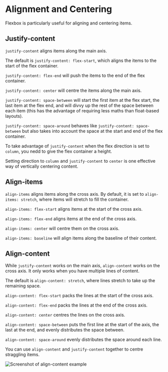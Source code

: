 # Alignment and Centering

Flexbox is particularly useful for aligning and centering items.

## Justify-content

`justify-content` aligns items along the main axis.

The default is `justify-content: flex-start`, which aligns the items to the start of the flex container.

`justify-content: flex-end` will push the items to the end of the flex container.

`justify-content: center` will centre the items along the main axis.

`justify-content: space-between` will start the first item at the flex start, the last item at the flex end, and will divvy up the rest of the space between each item (this has the advantage of requiring less maths than float-based layouts).

`justify-content: space-around` behaves like `justify-content: space-between` but also takes into account the space at the start and end of the flex container.

To take advantage of `justify-content` when the flex direction is set to `column`, you nedd to give the flex container a height.

Setting direction to `column` and `justify-content` to `center` is one effective way of vertically centering content.

## Align-items

`align-items` aligns items along the cross axis. By default, it is set to `align-items: stretch`, where items will stretch to fill the container.

`align-items: flex-start` aligns items at the start of the cross axis.

`align-items: flex-end` aligns items at the end of the cross axis.

`align-items: center` will centre them on the cross axis.

`align-items: baseline` will align items along the baseline of their content.

## Align-content

While `justify-content` works on the main axis, `align-content` works on the cross axis. It only works when you have multiple lines of content.

The default is `align-content: stretch`, where lines stretch to take up the remaining space.

`align-content: flex-start` packs the lines at the start of the cross axis.

`align-content: flex-end` packs the lines at the end of the cross axis.

`align-content: center` centres the lines on the cross axis.

`align-content: space-between` puts the first line at the start of the axis, the last at the end, and evenly distributes the space between.

`align-content: space-around` evenly distributes the space around each line.

You can use `align-content` and `justify-content` together to centre straggling items.

![Screenshot of align-content example](https://res.cloudinary.com/gerhynes/image/upload/q_auto/v1539893730/Screenshot_2018-10-18_Flexbox_Alignment_and_Centering_kc85pb.png)
